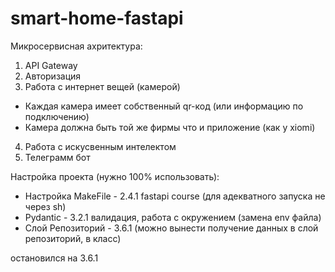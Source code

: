 # smart-home-fastapi

Микросервисная ахритектура:
1. API Gateway
2. Авторизация
3. Работа с интернет вещей (камерой)
  - Каждая камера имеет собственный qr-код (или информацию по подключению)
  - Камера должна быть той же фирмы что и приложение (как у xiomi)
4. Работа с искусвенным интелектом
5. Телеграмм бот

Настройка проекта (нужно 100% использовать):

- Настройка MakeFile - 2.4.1 fastapi course (для адекватного запуска не через sh)
- Pydantic - 3.2.1 валидация, работа с окружением (замена env файла)
- Слой Репозиторий - 3.6.1 (можно вынести получение данных в слой репозиторий, в класс)


остановился на 3.6.1

